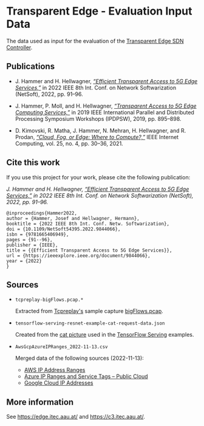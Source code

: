 # Transparent Edge - Evaluation Input Data

The data used as input for the evaluation of the [Transparent Edge SDN Controller](https://github.com/josefhammer/transparent-edge).


## Publications

* J. Hammer and H. Hellwagner, _[“Efficient Transparent Access to 5G Edge Services,”](https://ieeexplore.ieee.org/document/9844066)_ in 2022 IEEE 8th Int. Conf. on Network Softwarization (NetSoft), 2022, pp. 91–96.

* J. Hammer, P. Moll, and H. Hellwagner, _[“Transparent Access to 5G Edge Computing Services,”](https://ieeexplore.ieee.org/document/8778343/)_ in 2019 IEEE International Parallel and Distributed Processing Symposium Workshops (IPDPSW), 2019, pp. 895–898.

* D. Kimovski, R. Matha, J. Hammer, N. Mehran, H. Hellwagner, and R. Prodan, _[“Cloud, Fog, or Edge: Where to Compute?,”](https://ieeexplore.ieee.org/document/9321525/)_ IEEE Internet Computing, vol. 25, no. 4, pp. 30–36, 2021.


## Cite this work

If you use this project for your work, please cite the following publication:

_J. Hammer and H. Hellwagner, [“Efficient Transparent Access to 5G Edge Services,”](https://ieeexplore.ieee.org/document/9844066) in 2022 IEEE 8th Int. Conf. on Network Softwarization (NetSoft), 2022, pp. 91–96._

```
@inproceedings{Hammer2022,
author = {Hammer, Josef and Hellwagner, Hermann},
booktitle = {2022 IEEE 8th Int. Conf. Netw. Softwarization},
doi = {10.1109/NetSoft54395.2022.9844066},
isbn = {9781665406949},
pages = {91--96},
publisher = {IEEE},
title = {{Efficient Transparent Access to 5G Edge Services}},
url = {https://ieeexplore.ieee.org/document/9844066},
year = {2022}
}
```


## Sources

* `tcpreplay-bigFlows.pcap.*`

    Extracted from [Tcpreplay's](https://tcpreplay.appneta.com/) sample capture [bigFlows.pcap](https://tcpreplay.appneta.com/wiki/captures.html).

* `tensorflow-serving-resnet-example-cat-request-data.json`

    Created from the [cat picture](https://tensorflow.org/images/blogs/serving/cat.jpg) used in the [TensorFlow Serving](https://github.com/tensorflow/serving) examples.

* `AwsGcpAzureIPRanges_2022-11-13.csv`

    Merged data of the following sources (2022-11-13):
    * [AWS IP Address Ranges](https://ip-ranges.amazonaws.com/ip-ranges.json)
    * [Azure IP Ranges and Service Tags – Public Cloud](https://www.microsoft.com/en-us/download/details.aspx?id=56519)
    * [Google Cloud IP Addresses](https://www.gstatic.com/ipranges/cloud.json)


## More information

See <https://edge.itec.aau.at/> and <https://c3.itec.aau.at/>.
